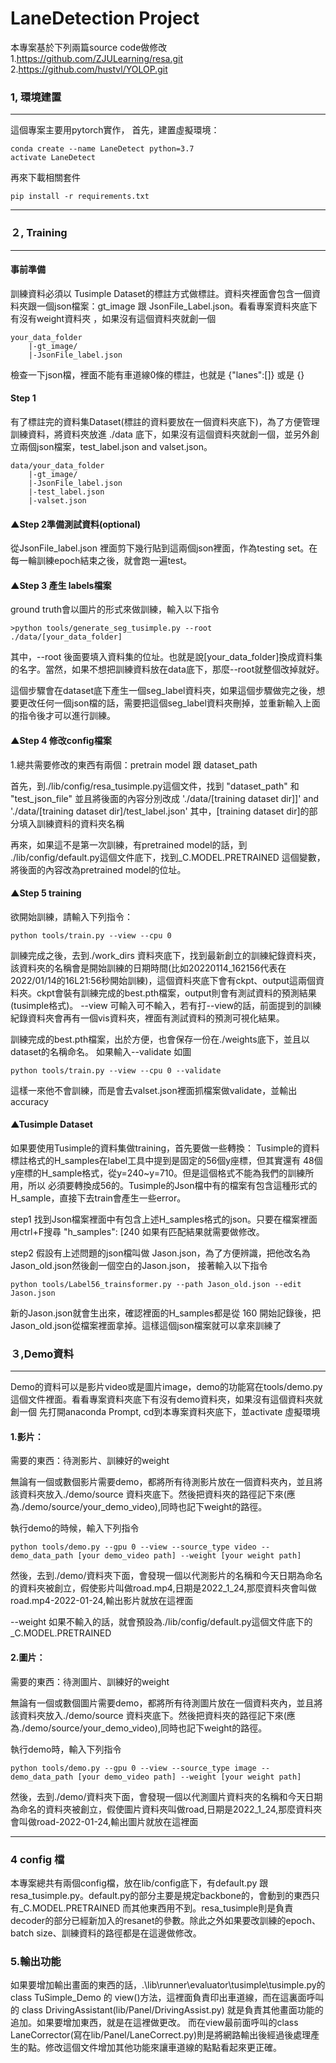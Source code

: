 LaneDetection Project 
===
本專案基於下列兩篇source code做修改 
1.https://github.com/ZJULearning/resa.git
2.https://github.com/hustvl/YOLOP.git
### 1, 環境建置
---
這個專案主要用pytorch實作，
首先，建置虛擬環境：
```
conda create --name LaneDetect python=3.7
activate LaneDetect
```
再來下載相關套件

```setup
pip install -r requirements.txt
```
___
### ２, Training
-----
#### 事前準備
訓練資料必須以 Tusimple Dataset的標註方式做標註。資料夾裡面會包含一個資料夾跟一個json檔案：gt_image 跟 JsonFile_Label.json。看看專案資料夾底下有沒有weight資料夾
，如果沒有這個資料夾就創一個

    your_data_folder 
        |-gt_image/ 
        |-JsonFile_label.json
檢查一下json檔，裡面不能有車道線0條的標註，也就是
{"lanes":[]} 或是 {}
#### Step 1
有了標註完的資料集Dataset(標註的資料要放在一個資料夾底下)，為了方便管理訓練資料，將資料夾放進  ./data 底下，如果沒有這個資料夾就創一個，並另外創立兩個json檔案，test_label.json and valset.json。
    
    data/your_data_folder 
        |-gt_image/ 
        |-JsonFile_label.json
        |-test_label.json
        |-valset.json

#### ▲Step 2準備測試資料(optional)
從JsonFile_label.json 裡面剪下幾行貼到這兩個json裡面，作為testing set。在每一輪訓練epoch結束之後，就會跑一遍test。
#### ▲Step 3 產生 labels檔案

ground truth會以圖片的形式來做訓練，輸入以下指令
```
>python tools/generate_seg_tusimple.py --root ./data/[your_data_folder]
```
其中，--root 後面要填入資料集的位址。也就是說[your_data_folder]換成資料集的名字。當然，如果不想把訓練資料放在data底下，那麼--root就整個改掉就好。

這個步驟會在dataset底下產生一個seg_label資料夾，如果這個步驟做完之後，想要更改任何一個json檔的話，需要把這個seg_label資料夾刪掉，並重新輸入上面的指令後才可以進行訓練。

#### ▲Step 4 修改config檔案
1.總共需要修改的東西有兩個：pretrain model 跟 dataset_path

首先，到./lib/config/resa_tusimple.py這個文件，找到 "dataset_path" 和
"test_json_file" 並且將後面的內容分別改成 './data/[training dataset dir]]' and './data/[training dataset dir]/test_label.json' 
其中，[training dataset dir]的部分填入訓練資料的資料夾名稱

再來，如果這不是第一次訓練，有pretrained model的話，到
./lib/config/default.py這個文件底下，找到_C.MODEL.PRETRAINED
這個變數，將後面的內容改為pretrained model的位址。
#### ▲Step 5 training
欲開始訓練，請輸入下列指令：
```
python tools/train.py --view --cpu 0 
```

訓練完成之後，去到./work_dirs 資料夾底下，找到最新創立的訓練紀錄資料夾，該資料夾的名稱會是開始訓練的日期時間(比如20220114_162156代表在2022/01/14的16L21:56秒開始訓練)，這個資料夾底下會有ckpt、output這兩個資料夾。ckpt會裝有訓練完成的best.pth檔案，output則會有測試資料的預測結果(tusimple格式)。
--view 可輸入可不輸入，若有打--view的話，前面提到的訓練紀錄資料夾會再有一個vis資料夾，裡面有測試資料的預測可視化結果。

訓練完成的best.pth檔案，出於方便，也會保存一份在./weights底下，並且以dataset的名稱命名。
如果輸入--validate 如圖
```
python tools/train.py --view --cpu 0 --validate
```
這樣一來他不會訓練，而是會去valset.json裡面抓檔案做validate，並輸出accuracy
#### ▲Tusimple Dataset
如果要使用Tusimple的資料集做training，首先要做一些轉換：
Tusimple的資料標註格式的H_samples在label工具中提到是固定的56個y座標，但其實還有
48個y座標的H_sample格式，從y=240~y=710。但是這個格式不能為我們的訓練所用，所以
必須要轉換成56的。Tusimple的Json檔中有的檔案有包含這種形式的H_sample，直接下去train會產生一些error。

step1 找到Json檔案裡面中有包含上述H_samples格式的json。只要在檔案裡面用ctrl+F搜尋 "h_samples": [240  如果有匹配結果就需要做修改。

step2
假設有上述問題的json檔叫做 Jason.json，為了方便辨識，把他改名為Jason_old.json然後創一個空白的Jason.json，
接著輸入以下指令
```
python tools/Label56_trainsformer.py --path Jason_old.json --edit Jason.json
```
新的Jason.json就會生出來，確認裡面的H_samples都是從 160 開始記錄後，把Jason_old.json從檔案裡面拿掉。這樣這個json檔案就可以拿來訓練了
### ３,Demo資料
____

Demo的資料可以是影片video或是圖片image，demo的功能寫在tools/demo.py這個文件裡面。看看專案資料夾底下有沒有demo資料夾，如果沒有這個資料夾就創一個
先打開anaconda Prompt, cd到本專案資料夾底下，並activate 虛擬環境

#### 1.影片：
需要的東西：待測影片、訓練好的weight

無論有一個或數個影片需要demo，都將所有待測影片放在一個資料夾內，並且將該資料夾放入./demo/source 資料夾底下。然後把資料夾的路徑記下來(應為./demo/source/your_demo_video),同時也記下weight的路徑。

執行demo的時候，輸入下列指令
```
python tools/demo.py --gpu 0 --view --source_type video --demo_data_path [your demo_video path] --weight [your weight path]
```
然後，去到./demo/資料夾下面，會發現一個以代測影片的名稱和今天日期為命名的資料夾被創立，假使影片叫做road.mp4,日期是2022_1_24,那麼資料夾會叫做road.mp4-2022-01-24,輸出影片就放在這裡面

--weight 如果不輸入的話，就會預設為./lib/config/default.py這個文件底下的_C.MODEL.PRETRAINED 


#### 2.圖片：
需要的東西：待測圖片、訓練好的weight

無論有一個或數個圖片需要demo，都將所有待測圖片放在一個資料夾內，並且將該資料夾放入./demo/source 資料夾底下。然後把資料夾的路徑記下來(應為./demo/source/your_demo_video),同時也記下weight的路徑。

執行demo時，輸入下列指令
```
python tools/demo.py --gpu 0 --view --source_type image --demo_data_path [your demo_video path] --weight [your weight path]
```


然後，去到./demo/資料夾下面，會發現一個以代測圖片資料夾的名稱和今天日期為命名的資料夾被創立，假使圖片資料夾叫做road,日期是2022_1_24,那麼資料夾會叫做road-2022-01-24,輸出圖片就放在這裡面

---
### 4 config 檔
本專案總共有兩個config檔，放在lib/config底下，有default.py 跟resa_tusimple.py。default.py的部分主要是規定backbone的，會動到的東西只有_C.MODEL.PRETRAINED 而其他東西用不到。resa_tusimple則是負責decoder的部分已經新加入的resanet的參數。除此之外如果要改訓練的epoch、batch size、訓練資料的路徑都是在這邊做修改。

### 5.輸出功能
如果要增加輸出畫面的東西的話，.\lib\runner\evaluator\tusimple\tusimple.py的
class TuSimple_Demo 的 view()方法，這裡面負責印出車道線，而在這裏面呼叫的 
class DrivingAssistant(lib/Panel/DrivingAssist.py) 就是負責其他畫面功能的追加。如果要增加東西，就是在這裡做更改。
而在view最前面呼叫的class LaneCorrector(寫在lib/Panel/LaneCorrect.py)則是將網路輸出後經過後處理產生的點。修改這個文件增加其他功能來讓車道線的點點看起來更正確。